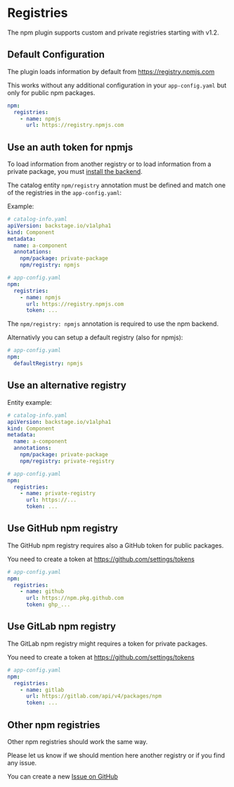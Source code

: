 # Registries

The npm plugin supports custom and private registries starting with v1.2.

## Default Configuration

The plugin loads information by default from https://registry.npmjs.com

This works without any additional configuration in your `app-config.yaml`
but only for public npm packages.

```yaml
npm:
  registries:
    - name: npmjs
      url: https://registry.npmjs.com
```

## Use an auth token for npmjs

To load information from another registry or to load information
from a private package, you must [install the backend](./install.md).

The catalog entity `npm/registry` annotation must be defined and match
one of the registries in the `app-config.yaml`:

Example:

```yaml
# catalog-info.yaml
apiVersion: backstage.io/v1alpha1
kind: Component
metadata:
  name: a-component
  annotations:
    npm/package: private-package
    npm/registry: npmjs
```

```yaml
# app-config.yaml
npm:
  registries:
    - name: npmjs
      url: https://registry.npmjs.com
      token: ...
```

The `npm/registry: npmjs` annotation is required to use the npm backend.

Alternativly you can setup a default registry (also for npmjs):

```yaml
# app-config.yaml
npm:
  defaultRegistry: npmjs
```

## Use an alternative registry

Entity example:

```yaml
# catalog-info.yaml
apiVersion: backstage.io/v1alpha1
kind: Component
metadata:
  name: a-component
  annotations:
    npm/package: private-package
    npm/registry: private-registry
```

```yaml
# app-config.yaml
npm:
  registries:
    - name: private-registry
      url: https://...
      token: ...
```

## Use GitHub npm registry

The GitHub npm registry requires also a GitHub token for public packages.

You need to create a token at https://github.com/settings/tokens

```yaml
# app-config.yaml
npm:
  registries:
    - name: github
      url: https://npm.pkg.github.com
      token: ghp_...
```

## Use GitLab npm registry

The GitLab npm registry might requires a token for private packages.

You need to create a token at https://github.com/settings/tokens

```yaml
# app-config.yaml
npm:
  registries:
    - name: gitlab
      url: https://gitlab.com/api/v4/packages/npm
      token: ...
```

## Other npm registries

Other npm registries should work the same way.

Please let us know if we should mention here another registry or
if you find any issue.

You can create a new [Issue on GitHub](https://github.com/backstage/community-plugins/issues/new?assignees=&labels=bug&projects=&template=1-bug.yaml&title=🐛+Npm%3A+<Title>)
